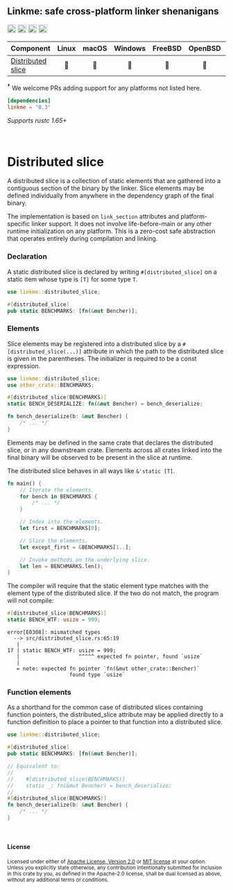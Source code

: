 ## Linkme: safe cross-platform linker shenanigans

[<img alt="github" src="https://img.shields.io/badge/github-dtolnay/linkme-8da0cb?style=for-the-badge&labelColor=555555&logo=github" height="20">](https://github.com/dtolnay/linkme)
[<img alt="crates.io" src="https://img.shields.io/crates/v/linkme.svg?style=for-the-badge&color=fc8d62&logo=rust" height="20">](https://crates.io/crates/linkme)
[<img alt="docs.rs" src="https://img.shields.io/badge/docs.rs-linkme-66c2a5?style=for-the-badge&labelColor=555555&logo=docs.rs" height="20">](https://docs.rs/linkme)
[<img alt="build status" src="https://img.shields.io/github/actions/workflow/status/dtolnay/linkme/ci.yml?branch=master&style=for-the-badge" height="20">](https://github.com/dtolnay/linkme/actions?query=branch%3Amaster)

| Component | Linux | macOS | Windows | FreeBSD | OpenBSD | illumos | Other...<sup>†</sup> |
|:---|:---:|:---:|:---:|:---:|:---:|:---:|:---:|
| [Distributed slice] | 💚 | 💚 | 💚 | 💚 | 💚 | 💚 | |

<b><sup>†</sup></b> We welcome PRs adding support for any platforms not listed
here.

[Distributed slice]: #distributed-slice

```toml
[dependencies]
linkme = "0.3"
```

*Supports rustc 1.65+*

<br>

# Distributed slice

A distributed slice is a collection of static elements that are gathered into a
contiguous section of the binary by the linker. Slice elements may be defined
individually from anywhere in the dependency graph of the final binary.

The implementation is based on `link_section` attributes and platform-specific
linker support. It does not involve life-before-main or any other runtime
initialization on any platform. This is a zero-cost safe abstraction that
operates entirely during compilation and linking.

### Declaration

A static distributed slice is declared by writing `#[distributed_slice]` on a
static item whose type is `[T]` for some type `T`.

```rust
use linkme::distributed_slice;

#[distributed_slice]
pub static BENCHMARKS: [fn(&mut Bencher)];
```

### Elements

Slice elements may be registered into a distributed slice by a
`#[distributed_slice(...)]` attribute in which the path to the distributed slice
is given in the parentheses. The initializer is required to be a const
expression.

```rust
use linkme::distributed_slice;
use other_crate::BENCHMARKS;

#[distributed_slice(BENCHMARKS)]
static BENCH_DESERIALIZE: fn(&mut Bencher) = bench_deserialize;

fn bench_deserialize(b: &mut Bencher) {
    /* ... */
}
```

Elements may be defined in the same crate that declares the distributed slice,
or in any downstream crate. Elements across all crates linked into the final
binary will be observed to be present in the slice at runtime.

The distributed slice behaves in all ways like `&'static [T]`.

```rust
fn main() {
    // Iterate the elements.
    for bench in BENCHMARKS {
        /* ... */
    }

    // Index into the elements.
    let first = BENCHMARKS[0];

    // Slice the elements.
    let except_first = &BENCHMARKS[1..];

    // Invoke methods on the underlying slice.
    let len = BENCHMARKS.len();
}
```

The compiler will require that the static element type matches with the element
type of the distributed slice. If the two do not match, the program will not
compile:

```rust
#[distributed_slice(BENCHMARKS)]
static BENCH_WTF: usize = 999;
```

```console
error[E0308]: mismatched types
  --> src/distributed_slice.rs:65:19
   |
17 | static BENCH_WTF: usize = 999;
   |                   ^^^^^ expected fn pointer, found `usize`
   |
   = note: expected fn pointer `fn(&mut other_crate::Bencher)`
                    found type `usize`
```

### Function elements

As a shorthand for the common case of distributed slices containing function
pointers, the distributed\_slice attribute may be applied directly to a function
definition to place a pointer to that function into a distributed slice.

```rust
use linkme::distributed_slice;

#[distributed_slice]
pub static BENCHMARKS: [fn(&mut Bencher)];

// Equivalent to:
//
//    #[distributed_slice(BENCHMARKS)]
//    static _: fn(&mut Bencher) = bench_deserialize;
//
#[distributed_slice(BENCHMARKS)]
fn bench_deserialize(b: &mut Bencher) {
    /* ... */
}
```

<br>

#### License

<sup>
Licensed under either of <a href="LICENSE-APACHE">Apache License, Version
2.0</a> or <a href="LICENSE-MIT">MIT license</a> at your option.
</sup>

<br>

<sub>
Unless you explicitly state otherwise, any contribution intentionally submitted
for inclusion in this crate by you, as defined in the Apache-2.0 license, shall
be dual licensed as above, without any additional terms or conditions.
</sub>
